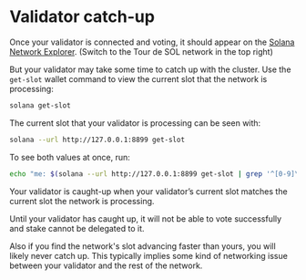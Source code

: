 # Validator catch-up

Once your validator is connected and voting, it should appear on the [Solana Network Explorer](http://explorer.solana.com/validators). \(Switch to the Tour de SOL network in the top right\)

But your validator may take some time to catch up with the cluster. Use the `get-slot` wallet command to view the current slot that the network is processing: 

```bash
solana get-slot
```

The current slot that your validator is processing can be seen with:

```bash
solana --url http://127.0.0.1:8899 get-slot
```

To see both values at once, run:

```bash
echo "me: $(solana --url http://127.0.0.1:8899 get-slot | grep '^[0-9]\+$'), cluster: $(solana --url http://tds.solana.com:8899 get-slot | grep '^[0-9]\+$')"
```

Your validator is caught-up when your validator’s current slot matches the current slot the network is processing.

Until your validator has caught up, it will not be able to vote successfully and stake cannot be delegated to it.

Also if you find the network's slot advancing faster than yours, you will likely never catch up. This typically implies some kind of networking issue between your validator and the rest of the network.

